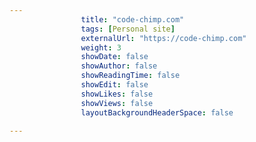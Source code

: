 ---
                title: "code-chimp.com"
                tags: [Personal site]
                externalUrl: "https://code-chimp.com"
                weight: 3
                showDate: false
                showAuthor: false
                showReadingTime: false
                showEdit: false
                showLikes: false
                showViews: false
                layoutBackgroundHeaderSpace: false
                ---
